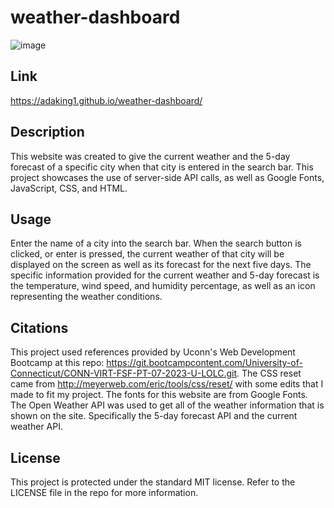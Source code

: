 # weather-dashboard

![image](https://github.com/adaking1/weather-dashboard/assets/137830553/7dffd7b7-2438-4d68-aac2-1fc9e727174d)

## Link

https://adaking1.github.io/weather-dashboard/

## Description

This website was created to give the current weather and the 5-day forecast of a specific city when that city is entered in the search bar. This project showcases the use of server-side API calls, as well as Google Fonts, JavaScript, CSS, and HTML. 


## Usage

Enter the name of a city into the search bar. When the search button is clicked, or enter is pressed, the current weather of that city will be displayed on the screen as well as its forecast for the next five days. The specific information provided for the current weather and 5-day forecast is the temperature, wind speed, and humidity percentage, as well as an icon representing the weather conditions.

## Citations

This project used references provided by Uconn's Web Development Bootcamp at this repo: https://git.bootcampcontent.com/University-of-Connecticut/CONN-VIRT-FSF-PT-07-2023-U-LOLC.git.
The CSS reset came from http://meyerweb.com/eric/tools/css/reset/ with some edits that I made to fit my project.
The fonts for this website are from Google Fonts.
The Open Weather API was used to get all of the weather information that is shown on the site. Specifically the 5-day forecast API and the current weather API.

## License

This project is protected under the standard MIT license. Refer to the LICENSE file in the repo for more information.
